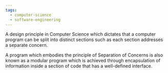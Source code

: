 ```yaml
---
tags:
  - computer-science
  - software-engineering
---
```

A design principle in Computer Science which dictates that a computer program can be split into distinct sections such as each section addresses a separate concern.

A program which embodies the principle of Separation of Concerns is also known as a modular program which is achieved through encapsulation of information inside a section of code that has a well-defined interface.

